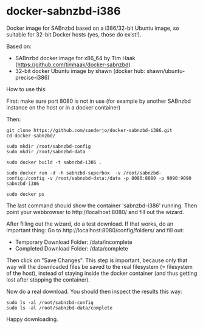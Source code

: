 docker-sabnzbd-i386
===================

Docker image for SABnzbd based on a i386/32-bit Ubuntu image, so suitable for 32-bit Docker hosts (yes, those do exist!).

Based on:
- SABnzbd docker image for x86_64 by Tim Haak (https://github.com/timhaak/docker-sabnzbd)
- 32-bit docker Ubuntu image by shawn (docker hub: shawn/ubuntu-precise-i386)

How to use this:

First: make sure port 8080 is not in use (for example by another SABnzbd instance on the host or in a docker container)

Then:
```
git clone https://github.com/sanderjo/docker-sabnzbd-i386.git
cd docker-sabnzbd/

sudo mkdir /root/sabnzbd-config
sudo mkdir /root/sabnzbd-data

sudo docker build -t sabnzbd-i386 .

sudo docker run -d -h sabnzbd-superbox  -v /root/sabnzbd-config:/config -v /root/sabnzbd-data:/data -p 8080:8080 -p 9090:9090 sabnzbd-i386

sudo docker ps

```
The last command should show the container 'sabnzbd-i386' running.
Then point your webbrowser to http://localhost:8080/ and fill out the wizard.

After filling out the wizard, do a test download. If that works, do an important thing: Go to http://localhost:8080/config/folders/ and fill out:
- Temporary Download Folder: /data/incomplete
- Completed Download Folder: /data/complete

Then click on "Save Changes". This step is important, because only that way will the downloaded files be saved to the real filesystem (= filesystem of the host), instead of staying inside the docker container (and thus getting lost after stopping the container).

Now do a real download. You should then inspect the results this way:
```
sudo ls -al /root/sabnzbd-config
sudo ls -al /root/sabnzbd-data/complete
```

Happy downloading.




